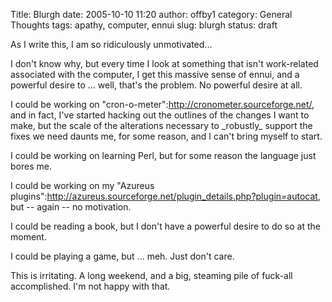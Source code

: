 Title: Blurgh
date: 2005-10-10 11:20
author: offby1
category: General Thoughts
tags: apathy, computer, ennui
slug: blurgh
status: draft

As I write this, I am so ridiculously unmotivated\...

I don\'t know why, but every time I look at something that isn\'t work-related associated with the computer, I get this massive sense of ennui, and a powerful desire to \... well, that\'s the problem. No powerful desire at all.

I could be working on \"cron-o-meter\":http://cronometer.sourceforge.net/, and in fact, I\'ve started hacking out the outlines of the changes I want to make, but the scale of the alterations necessary to \_robustly\_ support the fixes we need daunts me, for some reason, and I can\'t bring myself to start.

I could be working on learning Perl, but for some reason the language just bores me.

I could be working on my \"Azureus plugins\":http://azureus.sourceforge.net/plugin_details.php?plugin=autocat, but \-- again \-- no motivation.

I could be reading a book, but I don\'t have a powerful desire to do so at the moment.

I could be playing a game, but \... meh. Just don\'t care.

This is irritating. A long weekend, and a big, steaming pile of fuck-all accomplished. I\'m not happy with that.
